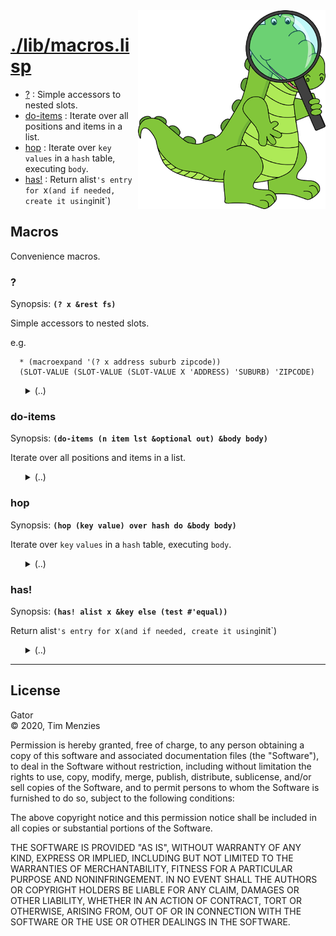 <a name=top>
<img width=300 align=right src="https://raw.githubusercontent.com/timm/gator/main/docs/img/gator.png">

# [./lib/macros.lisp](/src/./lib/macros.lisp)
- [?](#?) : Simple accessors to nested slots.
- [do-items](#do-items) : Iterate over all positions and items in a list.
- [hop](#hop) : Iterate over `key` `values` in a `hash` table, executing `body`.
- [has!](#has!) : Return alist`'s entry for `x` (and if needed, create it using `init`)

## Macros

Convenience macros.

### ?

Synopsis: <b>`(? x &rest fs)`</b>

Simple accessors to nested slots.
  
  e.g.

      * (macroexpand '(? x address suburb zipcode))
      (SLOT-VALUE (SLOT-VALUE (SLOT-VALUE X 'ADDRESS) 'SUBURB) 'ZIPCODE)
  
  

<ul>
<details><summary>(..)</summary>

```lisp
(defmacro ? (x &rest fs) "" `(getr slot-value ,x ,@fs))
```
</details></ul>

### do-items

Synopsis: <b>`(do-items (n item lst &optional out) &body body)`</b>

Iterate over all positions and items in a list.

<ul>
<details><summary>(..)</summary>

```lisp
(defmacro do-items ((n item lst &optional out) &body body)
  ""
  `(let ((,n -1))
     (dolist (,item ,lst ,out) (incf ,n) ,@body)))
```
</details></ul>

### hop

Synopsis: <b>`(hop (key value) over hash do &body body)`</b>

Iterate over `key` `values` in a `hash` table, executing `body`.

<ul>
<details><summary>(..)</summary>

```lisp
(defmacro hop ((key value) over hash do &body body)
  ""
  `(maphash #'(lambda (,key ,value) ,@body) ,hash))
```
</details></ul>

### has!

Synopsis: <b>`(has! alist x &key else (test #'equal))`</b>

Return alist`'s entry for `x` (and if needed, create it using `init`)

<ul>
<details><summary>(..)</summary>

```lisp
(defmacro has! (alist x &key else (test #'equal))
  ""
  `(or (assoc ,x ,alist :test ,test)
       (car (setf ,alist (cons (cons ,x ,else) ,alist)))))
```
</details></ul>

<hr>


## License

Gator   
&copy; 2020, Tim Menzies

Permission is hereby granted, free of charge, to any person obtaining
a copy of this software and associated documentation files (the
"Software"), to deal in the Software without restriction, including
without limitation the rights to use, copy, modify, merge, publish,
distribute, sublicense, and/or sell copies of the Software, and to
permit persons to whom the Software is furnished to do so, subject
to the following conditions:

The above copyright notice and this permission notice shall be
included in all copies or substantial portions of the Software.

THE SOFTWARE IS PROVIDED "AS IS", WITHOUT WARRANTY OF ANY KIND,
EXPRESS OR IMPLIED, INCLUDING BUT NOT LIMITED TO THE WARRANTIES OF
MERCHANTABILITY, FITNESS FOR A PARTICULAR PURPOSE AND NONINFRINGEMENT.
IN NO EVENT SHALL THE AUTHORS OR COPYRIGHT HOLDERS BE LIABLE FOR
ANY CLAIM, DAMAGES OR OTHER LIABILITY, WHETHER IN AN ACTION OF
CONTRACT, TORT OR OTHERWISE, ARISING FROM, OUT OF OR IN CONNECTION
WITH THE SOFTWARE OR THE USE OR OTHER DEALINGS IN THE SOFTWARE.
